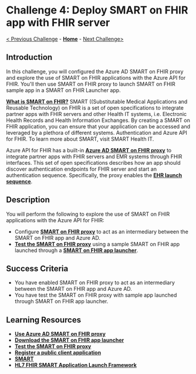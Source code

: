 # Challenge 4: Deploy SMART on FHIR app with FHIR server

[< Previous Challenge](./Challenge03.md) - **[Home](../readme.md)** - [Next Challenge>](./Challenge05.md)

## Introduction

In this challenge, you will configured the Azure AD SMART on FHIR proxy and explore the use of SMART on FHIR applications with the Azure API for FHIR.  You'll then use SMART on FHIR proxy to launch SMART on FHIR sample app in a SMART on FHIR Launcher app.

**[What is SMART on FHIR?](https://docs.microsoft.com/en-us/azure/healthcare-apis/fhir-faq#what-is-smart-on-fhir)** 
SMART ((Substitutable Medical Applications and Reusable Technology) on FHIR is a set of open specifications to integrate partner apps with FHIR servers and other Health IT systems, i.e. Electronic Health Records and Health Information Exchanges.  By creating a SMART on FHIR application, you can ensure that your application can be accessed and leveraged by a plethora of different systems. Authentication and Azure API for FHIR. To learn more about SMART, visit SMART Health IT.

Azure API for FHIR has a built-in **[Azure AD SMART on FHIR proxy](https://docs.microsoft.com/en-us/azure/healthcare-apis/use-smart-on-fhir-proxy)** to integrate partner apps with FHIR servers and EMR systems through FHIR interfaces. This set of open specifications describes how an app should discover authentication endpoints for FHIR server and start an authentication sequence.  Specifically, the proxy enables the **[EHR launch sequence](https://hl7.org/fhir/smart-app-launch/#ehr-launch-sequence)**.  

## Description

You will perform the following to explore the use of SMART on FHIR applications with the Azure API for FHIR:
- Configure **[SMART on FHIR proxy](https://docs.microsoft.com/en-us/azure/healthcare-apis/use-smart-on-fhir-proxy)** to act as an intermediary between the SMART on FHIR app and Azure AD. 
- **[Test the SMART on FHIR proxy](https://docs.microsoft.com/en-us/azure/healthcare-apis/use-smart-on-fhir-proxy#test-the-smart-on-fhir-proxy)** using a sample SMART on FHIR app launched through a **[SMART on FHIR app launcher](https://docs.microsoft.com/en-us/azure/healthcare-apis/use-smart-on-fhir-proxy#download-the-smart-on-fhir-app-launcher)**.   


## Success Criteria
- You have enabled SMART on FHIR proxy to act as an intermediary between the SMART on FHIR app and Azure AD.
- You have test the SMART on FHIR proxy with sample app launched through SMART on FHIR app launcher.

## Learning Resources

- **[Use Azure AD SMART on FHIR proxy](https://docs.microsoft.com/en-us/azure/healthcare-apis/use-smart-on-fhir-proxy)**
- **[Download the SMART on FHIR app launcher](https://docs.microsoft.com/en-us/azure/healthcare-apis/use-smart-on-fhir-proxy#download-the-smart-on-fhir-app-launcher)**
- **[Test the SMART on FHIR proxy](https://docs.microsoft.com/en-us/azure/healthcare-apis/use-smart-on-fhir-proxy#test-the-smart-on-fhir-proxy)**
- **[Register a public client application](https://docs.microsoft.com/en-us/azure/healthcare-apis/tutorial-web-app-public-app-reg)**
- **[SMART](https://smarthealthit.org/)**
- **[HL7 FHIR SMART Application Launch Framework](http://www.hl7.org/fhir/smart-app-launch/)**
